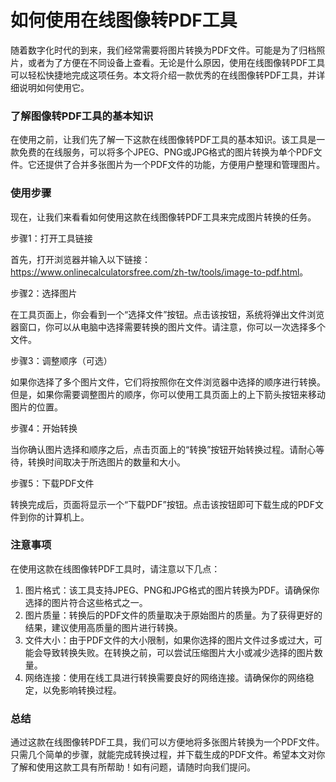 如何使用在线图像转PDF工具
==============

随着数字化时代的到来，我们经常需要将图片转换为PDF文件。可能是为了归档照片，或者为了方便在不同设备上查看。无论是什么原因，使用在线图像转PDF工具可以轻松快捷地完成这项任务。本文将介绍一款优秀的在线图像转PDF工具，并详细说明如何使用它。

### 了解图像转PDF工具的基本知识

在使用之前，让我们先了解一下这款在线图像转PDF工具的基本知识。该工具是一款免费的在线服务，可以将多个JPEG、PNG或JPG格式的图片转换为单个PDF文件。它还提供了合并多张图片为一个PDF文件的功能，方便用户整理和管理图片。

### 使用步骤

现在，让我们来看看如何使用这款在线图像转PDF工具来完成图片转换的任务。

步骤1：打开工具链接

首先，打开浏览器并输入以下链接：<https://www.onlinecalculatorsfree.com/zh-tw/tools/image-to-pdf.html>。

步骤2：选择图片

在工具页面上，你会看到一个“选择文件”按钮。点击该按钮，系统将弹出文件浏览器窗口，你可以从电脑中选择需要转换的图片文件。请注意，你可以一次选择多个文件。

步骤3：调整顺序（可选）

如果你选择了多个图片文件，它们将按照你在文件浏览器中选择的顺序进行转换。但是，如果你需要调整图片的顺序，你可以使用工具页面上的上下箭头按钮来移动图片的位置。

步骤4：开始转换

当你确认图片选择和顺序之后，点击页面上的“转换”按钮开始转换过程。请耐心等待，转换时间取决于所选图片的数量和大小。

步骤5：下载PDF文件

转换完成后，页面将显示一个“下载PDF”按钮。点击该按钮即可下载生成的PDF文件到你的计算机上。

### 注意事项

在使用这款在线图像转PDF工具时，请注意以下几点：

1. 图片格式：该工具支持JPEG、PNG和JPG格式的图片转换为PDF。请确保你选择的图片符合这些格式之一。
2. 图片质量：转换后的PDF文件的质量取决于原始图片的质量。为了获得更好的结果，建议使用高质量的图片进行转换。
3. 文件大小：由于PDF文件的大小限制，如果你选择的图片文件过多或过大，可能会导致转换失败。在转换之前，可以尝试压缩图片大小或减少选择的图片数量。
4. 网络连接：使用在线工具进行转换需要良好的网络连接。请确保你的网络稳定，以免影响转换过程。

### 总结

通过这款在线图像转PDF工具，我们可以方便地将多张图片转换为一个PDF文件。只需几个简单的步骤，就能完成转换过程，并下载生成的PDF文件。希望本文对你了解和使用这款工具有所帮助！如有问题，请随时向我们提问。